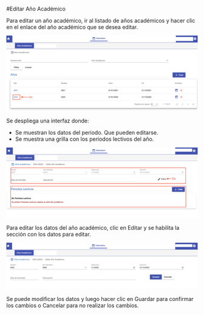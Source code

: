 #Editar Año Académico

Para editar un año académico, ir al listado de años académicos y hacer clic en el enlace
del año académico que se desea editar.

![Enlace Editar Año Academico](img/enlace_editar_año_academico.png)

Se despliega una interfaz donde:

- Se muestran los datos del periodo. Que pueden editarse.
- Se muestra una grilla con los periodos lectivos del año.

![Editar Año Académico](img/editar_año_academico.png)

Para editar los datos del año académico, clic en Editar y se habilita la sección
con los datos para editar.

![Editar Datos Año Academico](img/editar_datos_año_academico.png)

Se puede modificar los datos y luego hacer clic en Guardar para confirmar los cambios o Cancelar
para no realizar los cambios.





